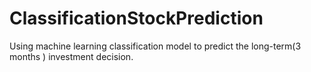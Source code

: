# ClassificationStockPrediction
Using machine learning classification model to predict the long-term(3 months ) investment decision.
